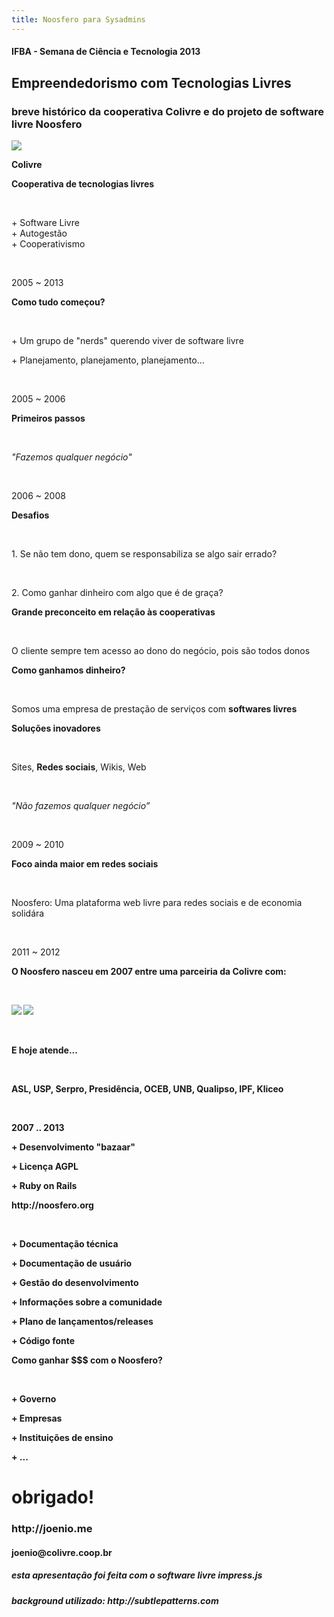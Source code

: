 ```yaml
---
title: Noosfero para Sysadmins
---
```


<div class="step slide" data-x="0" data-y="0">
   <h4>IFBA - Semana de Ciência e Tecnologia 2013</h4>
   <h2>Empreendedorismo com Tecnologias Livres</h2>
   <h3>breve histórico da cooperativa Colivre e do projeto de software livre Noosfero</h3>
</div>

<div class="step slide" data-x="1000" data-y="0">
   <img src="images/colivre-logo.png" />
   <p><strong>Colivre</strong></p>
   <p><strong>Cooperativa de tecnologias livres</strong></p>
   <p>&nbsp;</p>
   <p>+ Software Livre<br/>+ Autogestão<br/>+ Cooperativismo</p>
   <p>&nbsp;</p>
   <p>2005 ~ 2013</p>
</div>

<div class="step slide" data-x="2000" data-y="0">
  <p><strong>Como tudo começou?</strong></p>
  <p>&nbsp;</p>
  <p>+ Um grupo de "nerds" querendo viver de software livre</p>
  <p>+ Planejamento, planejamento, planejamento...</p>
  <p>&nbsp;</p>
  <p>2005 ~ 2006</p>
</div>

<div class="step slide" data-x="3000" data-y="0">
  <p><strong>Primeiros passos</strong></p>
  <p>&nbsp;</p>
  <p><em>"Fazemos qualquer negócio"</em></p>
  <p>&nbsp;</p>
  <p>2006 ~ 2008</p>
</div>

<div class="step" data-x="-12000" data-y="-2850" data-rotate="-90">
  <p><strong>Desafios</strong></p>
  <p>&nbsp;</p>
  <p>1. Se não tem dono, quem se responsabiliza se algo sair errado?</p>
  <p>&nbsp;</p>
  <p>2. Como ganhar dinheiro com algo que é de graça?</p>
</div>

<div class="step" data-x="-12950" data-y="-2800" data-rotate="-180">
  <p><strong>Grande preconceito em relação às cooperativas</strong></p>
  <p>&nbsp;</p>
  <p>O cliente sempre tem acesso ao dono do negócio, pois são todos donos</p>
</div>

<div class="step" data-x="-12950" data-y="-1800" data-rotate="-270">
  <p><strong>Como ganhamos dinheiro?</strong></p>
  <p>&nbsp;</p>
  <p>Somos uma empresa de prestação de serviços com <strong>softwares livres</strong></p>
</div>

<div class="step" data-x="-12950" data-y="-900" data-rotate="-270">
  <p><strong>Soluções inovadores</strong></p>
  <p>&nbsp;</p>
  <p>Sites, <strong>Redes sociais</strong>, Wikis, Web</p>
  <p>&nbsp;</p>
  <p><em>"Não fazemos qualquer negócio”</em></p>
  <p>&nbsp;</p>
  <p>2009 ~ 2010</p>
</div>

<div class="step" data-x="-12950" data-y="0" data-rotate="-270">
  <p><strong>Foco ainda maior em redes sociais</strong></p>
  <p>&nbsp;</p>
  <p>Noosfero: Uma plataforma web livre para redes sociais e de economia solidára</p>
  <p>&nbsp;</p>
  <p>2011 ~ 2012</p>
</div>

<div class="step" data-x="-1000" data-y="-15000" data-scale="40">
  <p><strong>O Noosfero nasceu em 2007 entre uma parceiria da Colivre com:</p>
  <p>&nbsp;</p>
  <p><img src="images/fbes.jpg" />  <img src="images/yorg.png" /></p>
  <p>&nbsp;</p>
</div>

<div class="step" data-x="30000" data-y="-40000" data-scale="40">
  <p><strong>E hoje atende...</strong></p>
  <p>&nbsp;</p>
  <p>ASL, USP, Serpro, Presidência, OCEB, UNB, Qualipso, IPF, Kliceo</p>
  <p>&nbsp;</p>
  <p>2007 .. 2013</p>
</div>

<div class="step" data-x="50000" data-y="-60000" data-scale="40">
   <p>+ Desenvolvimento "bazaar"</p>
   <p>+ Licença AGPL</p>
   <p>+ Ruby on Rails</p>
</div>

<div class="step" data-x="70000" data-y="-80000" data-scale="40">
  <p>http://noosfero.org</p>
  <p>&nbsp;</p>
  <p>+ Documentação técnica</p>
  <p>+ Documentação de usuário</p>
  <p>+ Gestão do desenvolvimento</p>
  <p>+ Informações sobre a comunidade</p>
  <p>+ Plano de lançamentos/releases</p>
  <p>+ Código fonte</p>
</div>

<div class="step" data-x="90000" data-y="-40000" data-scale="40">
  <p>Como ganhar $$$ com o Noosfero?</p>
  <p>&nbsp;</p>
  <p>+ Governo</p>
  <p>+ Empresas</p>
  <p>+ Instituições de ensino</p>
  <p>+ ...</p>
</div>

<div id="fim" class="step" data-x="-500" data-y="6000" data-scale="10">
   <div class="centralizado">
   <h1>obrigado!</h1>
   <h3>http://joenio.me</h3>
   <h4>joenio@colivre.coop.br</h4>
   <h5>esta apresentação foi feita com o software livre impress.js</h5>
   <h5>background utilizado: http://subtlepatterns.com</h5>
   </div>
</div>
